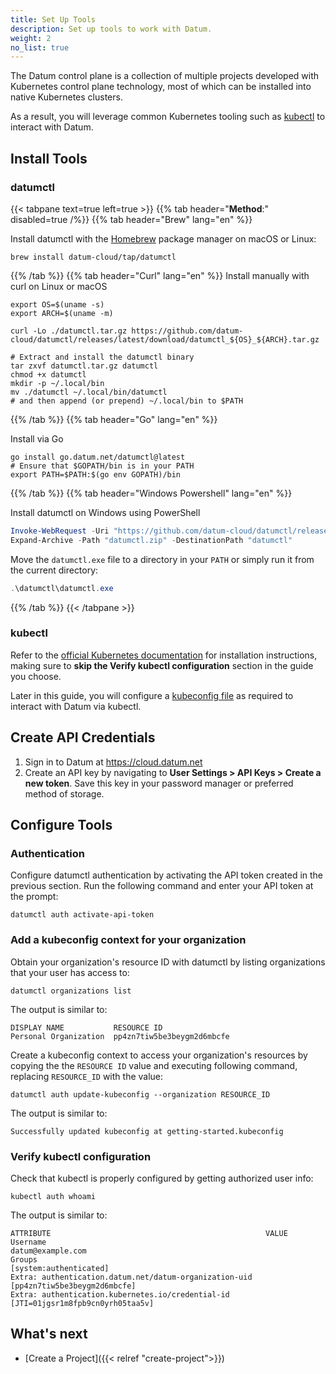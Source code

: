 ```yaml
---
title: Set Up Tools
description: Set up tools to work with Datum.
weight: 2
no_list: true
---
```


The Datum control plane is a collection of multiple projects developed with
Kubernetes control plane technology, most of which can be installed into native
Kubernetes clusters.

As a result, you will leverage common Kubernetes tooling such as [kubectl][kubectl]
to interact with Datum.

## Install Tools

### datumctl

{{< tabpane text=true left=true >}}
  {{% tab header="**Method**:" disabled=true /%}}
  {{% tab header="Brew" lang="en" %}}

Install datumctl with the [Homebrew](https://brew.sh/) package manager on macOS or Linux:

  ```shell
  brew install datum-cloud/tap/datumctl
  ```

  {{% /tab %}}
  {{% tab header="Curl" lang="en" %}}
Install manually with curl on Linux or macOS

```shell
export OS=$(uname -s)
export ARCH=$(uname -m)

curl -Lo ./datumctl.tar.gz https://github.com/datum-cloud/datumctl/releases/latest/download/datumctl_${OS}_${ARCH}.tar.gz

# Extract and install the datumctl binary
tar zxvf datumctl.tar.gz datumctl
chmod +x datumctl
mkdir -p ~/.local/bin
mv ./datumctl ~/.local/bin/datumctl
# and then append (or prepend) ~/.local/bin to $PATH
```

  {{% /tab %}}
  {{% tab header="Go" lang="en" %}}

Install via Go

```shell
go install go.datum.net/datumctl@latest
# Ensure that $GOPATH/bin is in your PATH
export PATH=$PATH:$(go env GOPATH)/bin
  ```

  {{% /tab %}}
  {{% tab header="Windows Powershell" lang="en" %}}

Install datumctl on Windows using PowerShell

  ```powershell
  Invoke-WebRequest -Uri "https://github.com/datum-cloud/datumctl/releases/latest/download/datumctl_Windows_x86_64.zip"  -OutFile "datumctl.zip"
  Expand-Archive -Path "datumctl.zip" -DestinationPath "datumctl"
  ```

  Move the `datumctl.exe` file to a directory in your `PATH` or simply run it from the current directory:

  ```powershell
  .\datumctl\datumctl.exe
  ```

  {{% /tab %}}
{{< /tabpane >}}

### kubectl

Refer to the [official Kubernetes documentation][kubectl-task] for installation
instructions, making sure to **skip the Verify kubectl configuration** section in
the guide you choose.

Later in this guide, you will configure a [kubeconfig file](https://kubernetes.io/docs/concepts/configuration/organize-cluster-access-kubeconfig/)
as required to interact with Datum via kubectl.

[kubectl]: https://kubernetes.io/docs/reference/kubectl/kubectl/
[kubectl-task]: https://kubernetes.io/docs/tasks/tools/#kubectl

## Create API Credentials

1. Sign in to Datum at <https://cloud.datum.net>
2. Create an API key by navigating to
   **User Settings > API Keys > Create a new token**. Save this key in your
   password manager or preferred method of storage.

## Configure Tools

### Authentication

Configure datumctl authentication by activating the API token created in the
previous section. Run the following command and enter your API token at the
prompt:

```shell
datumctl auth activate-api-token
```

### Add a kubeconfig context for your organization

Obtain your organization's resource ID with datumctl by listing organizations
that your user has access to:

```shell
datumctl organizations list
```

The output is similar to:

```shell
DISPLAY NAME           RESOURCE ID
Personal Organization  pp4zn7tiw5be3beygm2d6mbcfe
```

Create a kubeconfig context to access your organization's resources by copying
the the `RESOURCE ID` value and executing following command, replacing
`RESOURCE_ID` with the value:

```shell
datumctl auth update-kubeconfig --organization RESOURCE_ID
```

The output is similar to:

```shell
Successfully updated kubeconfig at getting-started.kubeconfig
```

### Verify kubectl configuration

Check that kubectl is properly configured by getting authorized user info:

```shell
kubectl auth whoami
```

The output is similar to:

```shell
ATTRIBUTE                                                VALUE
Username                                                 datum@example.com
Groups                                                   [system:authenticated]
Extra: authentication.datum.net/datum-organization-uid   [pp4zn7tiw5be3beygm2d6mbcfe]
Extra: authentication.kubernetes.io/credential-id        [JTI=01jgsr1m8fpb9cn0yrh05taa5v]
```

## What's next

- [Create a Project]({{< relref "create-project">}})
